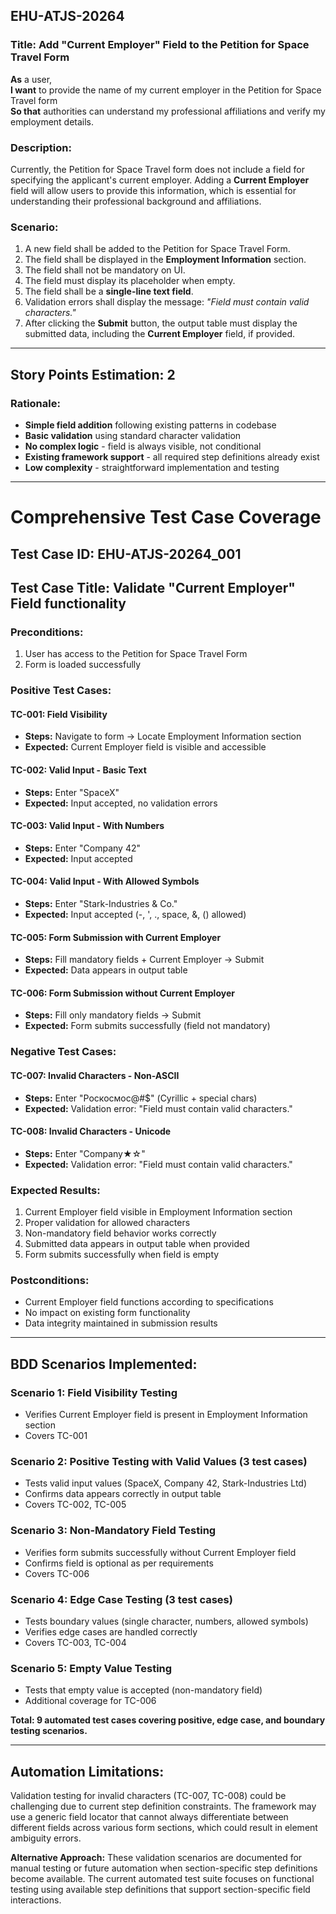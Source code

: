 ## EHU-ATJS-20264

### Title: Add "Current Employer" Field to the Petition for Space Travel Form

**As** a user,  
**I want** to provide the name of my current employer in the Petition for Space Travel form  
**So that** authorities can understand my professional affiliations and verify my employment details.

### Description:
Currently, the Petition for Space Travel form does not include a field for specifying the applicant's current employer. Adding a **Current Employer** field will allow users to provide this information, which is essential for understanding their professional background and affiliations.

### Scenario:
1. A new field shall be added to the Petition for Space Travel Form.
2. The field shall be displayed in the **Employment Information** section.
3. The field shall not be mandatory on UI.
4. The field must display its placeholder when empty.
5. The field shall be a **single-line text field**.
6. Validation errors shall display the message: *"Field must contain valid characters."*
7. After clicking the **Submit** button, the output table must display the submitted data, including the **Current Employer** field, if provided.

---

## Story Points Estimation: 2

### Rationale:
- **Simple field addition** following existing patterns in codebase
- **Basic validation** using standard character validation
- **No complex logic** - field is always visible, not conditional
- **Existing framework support** - all required step definitions already exist
- **Low complexity** - straightforward implementation and testing

---

# Comprehensive Test Case Coverage

## Test Case ID: EHU-ATJS-20264_001
## Test Case Title: Validate "Current Employer" Field functionality

### Preconditions:
1. User has access to the Petition for Space Travel Form
2. Form is loaded successfully

### Positive Test Cases:

#### TC-001: Field Visibility
- **Steps:** Navigate to form -> Locate Employment Information section
- **Expected:** Current Employer field is visible and accessible

#### TC-002: Valid Input - Basic Text
- **Steps:** Enter "SpaceX"
- **Expected:** Input accepted, no validation errors

#### TC-003: Valid Input - With Numbers
- **Steps:** Enter "Company 42"
- **Expected:** Input accepted

#### TC-004: Valid Input - With Allowed Symbols
- **Steps:** Enter "Stark-Industries & Co."
- **Expected:** Input accepted (-, ', ., space, &, () allowed)

#### TC-005: Form Submission with Current Employer
- **Steps:** Fill mandatory fields + Current Employer -> Submit
- **Expected:** Data appears in output table

#### TC-006: Form Submission without Current Employer
- **Steps:** Fill only mandatory fields -> Submit
- **Expected:** Form submits successfully (field not mandatory)

### Negative Test Cases:

#### TC-007: Invalid Characters - Non-ASCII
- **Steps:** Enter "Роскосмос@#$" (Cyrillic + special chars)
- **Expected:** Validation error: "Field must contain valid characters."

#### TC-008: Invalid Characters - Unicode
- **Steps:** Enter "Company★☆"
- **Expected:** Validation error: "Field must contain valid characters."

### Expected Results:
1. Current Employer field visible in Employment Information section
2. Proper validation for allowed characters
3. Non-mandatory field behavior works correctly
4. Submitted data appears in output table when provided
5. Form submits successfully when field is empty

### Postconditions:
- Current Employer field functions according to specifications
- No impact on existing form functionality
- Data integrity maintained in submission results

---

## BDD Scenarios Implemented:

### Scenario 1: Field Visibility Testing
- Verifies Current Employer field is present in Employment Information section
- Covers TC-001

### Scenario 2: Positive Testing with Valid Values (3 test cases)
- Tests valid input values (SpaceX, Company 42, Stark-Industries Ltd)
- Confirms data appears correctly in output table
- Covers TC-002, TC-005

### Scenario 3: Non-Mandatory Field Testing
- Verifies form submits successfully without Current Employer field
- Confirms field is optional as per requirements
- Covers TC-006

### Scenario 4: Edge Case Testing (3 test cases)
- Tests boundary values (single character, numbers, allowed symbols)
- Verifies edge cases are handled correctly
- Covers TC-003, TC-004

### Scenario 5: Empty Value Testing
- Tests that empty value is accepted (non-mandatory field)
- Additional coverage for TC-006

**Total: 9 automated test cases covering positive, edge case, and boundary testing scenarios.**

---

## Automation Limitations:

Validation testing for invalid characters (TC-007, TC-008) could be challenging due to current step definition constraints. The framework may use a generic field locator that cannot always differentiate between different fields across various form sections, which could result in element ambiguity errors.

**Alternative Approach:**
These validation scenarios are documented for manual testing or future automation when section-specific step definitions become available. The current automated test suite focuses on functional testing using available step definitions that support section-specific field interactions.

